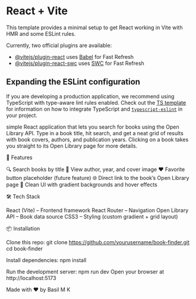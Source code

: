 # React + Vite

This template provides a minimal setup to get React working in Vite with HMR and some ESLint rules.

Currently, two official plugins are available:

- [@vitejs/plugin-react](https://github.com/vitejs/vite-plugin-react/blob/main/packages/plugin-react) uses [Babel](https://babeljs.io/) for Fast Refresh
- [@vitejs/plugin-react-swc](https://github.com/vitejs/vite-plugin-react/blob/main/packages/plugin-react-swc) uses [SWC](https://swc.rs/) for Fast Refresh

## Expanding the ESLint configuration

If you are developing a production application, we recommend using TypeScript with type-aware lint rules enabled. Check out the [TS template](https://github.com/vitejs/vite/tree/main/packages/create-vite/template-react-ts) for information on how to integrate TypeScript and [`typescript-eslint`](https://typescript-eslint.io) in your project.



 simple React application that lets you search for books using the Open Library API. Type in a book title, hit search, and get a neat grid of results with book covers, authors, and publication years. Clicking on a book takes you straight to its Open Library page for more details.

🚀 Features

🔍 Search books by title
📖 View author, year, and cover image
❤️ Favorite button placeholder (future feature)
🌐 Direct link to the book’s Open Library page
🎨 Clean UI with gradient backgrounds and hover effects

🛠️ Tech Stack

React (Vite) – Frontend framework
React Router – Navigation
Open Library API – Book data source
CSS3 – Styling (custom gradient + grid layout)

📦 Installation

Clone this repo:
git clone https://github.com/yourusername/book-finder.git cd book-finder

Install dependencies:
npm install

Run the development server:
npm run dev
Open your browser at http://localhost:5173

Made with ❤️ by Basil M K

